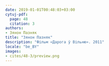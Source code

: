 ```yaml
---
date: 2019-01-01T00:48:03+03:00
cytuj-pdf:
  page: 48
  citation: 3
authors:
- Зянон Пазняк
title: "Зянон Пазняк"
description: "Фільм «Дарога ў Вільню». 2011"
locale: "be_BY"
images:
- cites/48-3/preview.png
---
```

